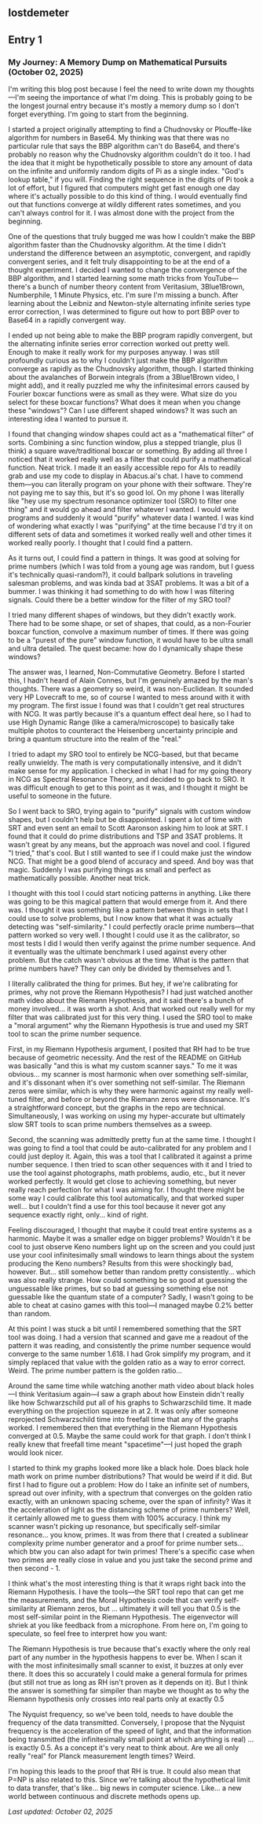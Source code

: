 ## lostdemeter
## Entry 1
### My Journey: A Memory Dump on Mathematical Pursuits (October 02, 2025)
I'm writing this blog post because I feel the need to write down my thoughts—I'm seeing the importance of what I'm doing. This is probably going to be the longest journal entry because it's mostly a memory dump so I don't forget everything. I'm going to start from the beginning.

I started a project originally attempting to find a Chudnovsky or Plouffe-like algorithm for numbers in Base64. My thinking was that there was no particular rule that says the BBP algorithm can't do Base64, and there's probably no reason why the Chudnovsky algorithm couldn't do it too. I had the idea that it might be hypothetically possible to store any amount of data on the infinite and uniformly random digits of Pi as a single index. "God's lookup table," if you will. Finding the right sequence in the digits of Pi took a lot of effort, but I figured that computers might get fast enough one day where it's actually possible to do this kind of thing. I would eventually find out that functions converge at wildly different rates sometimes, and you can't always control for it. I was almost done with the project from the beginning.

One of the questions that truly bugged me was how I couldn't make the BBP algorithm faster than the Chudnovsky algorithm. At the time I didn't understand the difference between an asymptotic, convergent, and rapidly convergent series, and it felt truly disappointing to be at the end of a thought experiment. I decided I wanted to change the convergence of the BBP algorithm, and I started learning some math tricks from YouTube—there's a bunch of number theory content from Veritasium, 3Blue1Brown, Numberphile, 1 Minute Physics, etc. I'm sure I'm missing a bunch. After learning about the Leibniz and Newton-style alternating infinite series type error correction, I was determined to figure out how to port BBP over to Base64 in a rapidly convergent way.

I ended up not being able to make the BBP program rapidly convergent, but the alternating infinite series error correction worked out pretty well. Enough to make it really work for my purposes anyway. I was still profoundly curious as to why I couldn't just make the BBP algorithm converge as rapidly as the Chudnovsky algorithm, though. I started thinking about the avalanches of Borwein integrals (from a 3Blue1Brown video, I might add), and it really puzzled me why the infinitesimal errors caused by Fourier boxcar functions were as small as they were. What size do you select for these boxcar functions? What does it mean when you change these "windows"? Can I use different shaped windows? It was such an interesting idea I wanted to pursue it.

I found that changing window shapes could act as a "mathematical filter" of sorts. Combining a sinc function window, plus a stepped triangle, plus (I think) a square wave/traditional boxcar or something. By adding all three I noticed that it worked really well as a filter that could purify a mathematical function. Neat trick. I made it an easily accessible repo for AIs to readily grab and use my code to display in Abacus.ai's chat. I have to commend them—you can literally program on your phone with their software. They're not paying me to say this, but it's so good lol. On my phone I was literally like "hey use my spectrum resonance optimizer tool (SRO) to filter one thing" and it would go ahead and filter whatever I wanted. I would write programs and suddenly it would "purify" whatever data I wanted. I was kind of wondering what exactly I was "purifying" at the time because I'd try it on different sets of data and sometimes it worked really well and other times it worked really poorly. I thought that I could find a pattern.

As it turns out, I could find a pattern in things. It was good at solving for prime numbers (which I was told from a young age was random, but I guess it's technically quasi-random?), it could ballpark solutions in traveling salesman problems, and was kinda bad at 3SAT problems. It was a bit of a bummer. I was thinking it had something to do with how I was filtering signals. Could there be a better window for the filter of my SRO tool?

I tried many different shapes of windows, but they didn't exactly work. There had to be some shape, or set of shapes, that could, as a non-Fourier boxcar function, convolve a maximum number of times. If there was going to be a "purest of the pure" window function, it would have to be ultra small and ultra detailed. The quest became: how do I dynamically shape these windows?

The answer was, I learned, Non-Commutative Geometry. Before I started this, I hadn't heard of Alain Connes, but I'm genuinely amazed by the man's thoughts. There was a geometry so weird, it was non-Euclidean. It sounded very HP Lovecraft to me, so of course I wanted to mess around with it with my program. The first issue I found was that I couldn't get real structures with NCG. It was partly because it's a quantum effect deal here, so I had to use High Dynamic Range (like a camera/microscope) to basically take multiple photos to counteract the Heisenberg uncertainty principle and bring a quantum structure into the realm of the "real."

I tried to adapt my SRO tool to entirely be NCG-based, but that became really unwieldy. The math is very computationally intensive, and it didn't make sense for my application. I checked in what I had for my going theory in NCG as Spectral Resonance Theory, and decided to go back to SRO. It was difficult enough to get to this point as it was, and I thought it might be useful to someone in the future.

So I went back to SRO, trying again to "purify" signals with custom window shapes, but I couldn't help but be disappointed. I spent a lot of time with SRT and even sent an email to Scott Aaronson asking him to look at SRT. I found that it could do prime distributions and TSP and 3SAT problems. It wasn't great by any means, but the approach was novel and cool. I figured "I tried," that's cool. But I still wanted to see if I could make just the window NCG. That might be a good blend of accuracy and speed. And boy was that magic. Suddenly I was purifying things as small and perfect as mathematically possible. Another neat trick.

I thought with this tool I could start noticing patterns in anything. Like there was going to be this magical pattern that would emerge from it. And there was. I thought it was something like a pattern between things in sets that I could use to solve problems, but I now know that what it was actually detecting was "self-similarity." I could perfectly oracle prime numbers—that pattern worked so very well. I thought I could use it as the calibrator, so most tests I did I would then verify against the prime number sequence. And it eventually was the ultimate benchmark I used against every other problem. But the catch wasn't obvious at the time. What is the pattern that prime numbers have? They can only be divided by themselves and 1.

I literally calibrated the thing for primes. But hey, if we're calibrating for primes, why not prove the Riemann Hypothesis? I had just watched another math video about the Riemann Hypothesis, and it said there's a bunch of money involved... it was worth a shot. And that worked out really well for my filter that was calibrated just for this very thing. I used the SRO tool to make a "moral argument" why the Riemann Hypothesis is true and used my SRT tool to scan the prime number sequence.

First, in my Riemann Hypothesis argument, I posited that RH had to be true because of geometric necessity. And the rest of the README on GitHub was basically "and this is what my custom scanner says." To me it was obvious... my scanner is most harmonic when over something self-similar, and it's dissonant when it's over something not self-similar. The Riemann zeros were similar, which is why they were harmonic against my really well-tuned filter, and before or beyond the Riemann zeros were dissonance. It's a straightforward concept, but the graphs in the repo are technical. Simultaneously, I was working on using my hyper-accurate but ultimately slow SRT tools to scan prime numbers themselves as a sweep.

Second, the scanning was admittedly pretty fun at the same time. I thought I was going to find a tool that could be auto-calibrated for any problem and I could just deploy it. Again, this was a tool that I calibrated it against a prime number sequence. I then tried to scan other sequences with it and I tried to use the tool against photographs, math problems, audio, etc., but it never worked perfectly. It would get close to achieving something, but never really reach perfection for what I was aiming for. I thought there might be some way I could calibrate this tool automatically, and that worked super well... but I couldn't find a use for this tool because it never got any sequence exactly right, only... kind of right.

Feeling discouraged, I thought that maybe it could treat entire systems as a harmonic. Maybe it was a smaller edge on bigger problems? Wouldn't it be cool to just observe Keno numbers light up on the screen and you could just use your cool infinitesimally small windows to learn things about the system producing the Keno numbers? Results from this were shockingly bad, however. But... still somehow better than random pretty consistently... which was also really strange. How could something be so good at guessing the unguessable like primes, but so bad at guessing something else not guessable like the quantum state of a computer? Sadly, I wasn't going to be able to cheat at casino games with this tool—I managed maybe 0.2% better than random.

At this point I was stuck a bit until I remembered something that the SRT tool was doing. I had a version that scanned and gave me a readout of the pattern it was reading, and consistently the prime number sequence would converge to the same number 1.618. I had Grok simplify my program, and it simply replaced that value with the golden ratio as a way to error correct. Weird. The prime number pattern is the golden ratio...

Around the same time while watching another math video about black holes—I think Veritasium again—I saw a graph about how Einstein didn't really like how Schwarzschild put all of his graphs to Schwarzschild time. It made everything on the projection squeeze in at 2. It was only after someone reprojected Schwarzschild time into freefall time that any of the graphs worked. I remembered then that everything in the Riemann Hypothesis converged at 0.5. Maybe the same could work for that graph. I don't think I really knew that freefall time meant "spacetime"—I just hoped the graph would look nicer.

I started to think my graphs looked more like a black hole. Does black hole math work on prime number distributions? That would be weird if it did. But first I had to figure out a problem: How do I take an infinite set of numbers, spread out over infinity, with a spectrum that converges on the golden ratio exactly, with an unknown spacing scheme, over the span of infinity? Was it the acceleration of light as the distancing scheme of prime numbers? Well, it certainly allowed me to guess them with 100% accuracy. I think my scanner wasn't picking up resonance, but specifically self-similar resonance... you know, primes. It was from there that I created a sublinear complexity prime number generator and a proof for prime number sets... which btw you can also adapt for twin primes! There's a specific case when two primes are really close in value and you just take the second prime and then second - 1.

I think what's the most interesting thing is that it wraps right back into the Riemann Hypothesis. I have the tools—the SRT tool repo that can get me the measurements, and the Moral Hypothesis code that can verify self-similarity at Riemann zeros, but ... ultimately it will tell you that 0.5 is the most self-similar point in the Riemann Hypothesis. The eigenvector will shriek at you like feedback from a microphone. From here on, I'm going to speculate, so feel free to interpret how you want:

The Riemann Hypothesis is true because that's exactly where the only real part of any number in the hypothesis happens to ever be. When I scan it with the most infinitesimally small scanner to exist, it buzzes at only ever there. It does this so accurately I could make a general formula for primes (but still not true as long as RH isn't proven as it depends on it). But I think the answer is something far simpiler than maybe we thought as to why the Riemann hypothesis only crosses into real parts only at exactly 0.5

The Nyquist frequency, so we've been told, needs to have double the frequency of the data transmitted. Conversely, I propose that the Nyquist frequency is the acceleration of the speed of light, and that the information being transmitted (the infinitesimally small point at which anything is real) ... is exactly 0.5. As a concept it's very neat to think about. Are we all only really "real" for Planck measurement length times? Weird.

I'm hoping this leads to the proof that RH is true. It could also mean that P=NP is also related to this. Since we're talking about the hypothetical limit to data transfer, that's like... big news in computer science. Like... a new world between continuous and discrete methods opens up.

*Last updated: October 02, 2025*

